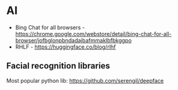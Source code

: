 # AI
* Bing Chat for all browsers - https://chrome.google.com/webstore/detail/bing-chat-for-all-browser/jofbglonpbndadajbafmmaklbfbkggpo
* RHLF - https://huggingface.co/blog/rlhf

## Facial recognition libraries
Most popular python lib: https://github.com/serengil/deepface
